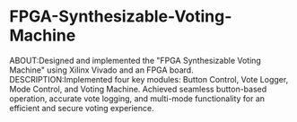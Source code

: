# FPGA-Synthesizable-Voting-Machine
ABOUT:Designed and implemented the "FPGA Synthesizable Voting Machine" using Xilinx Vivado and an FPGA board.
DESCRIPTION:Implemented four key modules: Button Control, Vote Logger, Mode Control, and Voting Machine. Achieved seamless button-based operation, accurate vote logging, and multi-mode functionality for an efficient and secure voting experience.
